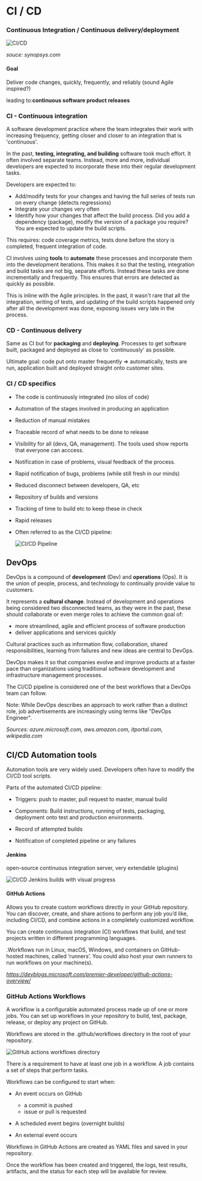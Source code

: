 # CI / CD



### Continuous Integration / Continuous delivery/deployment



![CI/CD](./Images/cicd_1.svg)

*souce: synopsys.com*



#### Goal

Deliver code changes, quickly, frequently, and reliably (sound Agile inspired?)

leading to:**continuous software product releases**



### CI - Continuous integration

A software development practice where the team integrates their work with increasing frequency, getting closer and closer to an integration that is 'continuous'.

In the past, **testing, integrating, and building** software took much effort. It often involved separate teams.  Instead, more and more, individual developers are expected to incorporate these into their regular development tasks. 

Developers are expected to:

- Add/modify tests for your changes and having the full series of tests run on every change (detects regressions)
- Integrate your changes very often
- Identify how your changes that affect the build process. Did you add a dependency (package), modify the version of a package you require? You are expected to update the build scripts.


This requires: code coverage metrics, tests done before the story is completed, frequent integration of code.

CI involves using **tools** to **automate** these processes and incorporate them into the development iterations. This makes it so that the testing, integration and build tasks are not big, separate efforts. Instead these tasks are done incrementally and frequently. This ensures that errors are detected as quickly as possible.

This is inline with the Agile principles. In the past, it wasn't rare that all the integration, writing of tests, and updating of the build scripts happened only after all the development was done, exposing issues very late in the process.



### CD - Continuous delivery

Same as CI but for **packaging** and **deploying**. Processes to get software built, packaged and deployed as close to 'continuously' as possible.

Ultimate goal: code put onto master frequently => automatically, tests are run, application built and deployed straight onto customer sites.  



### CI / CD specifics

- The code is continuously integrated (no silos of code)

- Automation of the stages involved in producing an application

- Reduction of manual mistakes

- Traceable record of what needs to be done to release

- Visibility for all (devs, QA, management). The tools used show reports that everyone can acccess.

- Notification in case of problems, visual feedback of the process.

- Rapid notification of bugs, problems (while still fresh in our minds)

- Reduced disconnect between developers, QA, etc

- Repository of builds and versions

- Tracking of time to build etc to keep these in check

- Rapid releases

- Often referred to as the CI/CD pipeline:

  ![CI/CD Pipeline](./Images/CI_CD_Pipeline.PNG)

## DevOps

DevOps is a compound of **development** (Dev) and **operations** (Ops).  It is the union of people, process, and technology to continually provide value to customers.

It represents a **cultural change**. Instead of development and operations being considered two disconnected teams, as they were in the past, these should collaborate or even merge roles to achieve the common goal of: 

- more streamlined, agile and efficient process of software production
- deliver applications and services quickly

Cultural practices such as information flow, collaboration, shared responsibilities, learning from failures and new ideas are central to DevOps.

DevOps makes it so that companies evolve and improve products at a faster pace than organizations using traditional software development and infrastructure management processes.

The CI/CD pipeline is considered one of the best workflows that a DevOps team can follow.

Note: While DevOps describes an approach to work rather than a distinct role, job advertisements are increasingly using terms like "DevOps Engineer".

*Sources: azure.microsoft.com, aws.amazon.com, itportal.com, wikipedia.com*



## CI/CD Automation tools

Automation tools are very widely used. Developers often have to modify the CI/CD tool scripts.

Parts of the automated CI/CD pipeline:

- Triggers: push to master, pull request to master, manual build

- Components: Build instructions, running of tests, packaging, deployment onto test and production environments. 

- Record of attempted builds

- Notification of completed pipeline or any failures

  

#### Jenkins 

open-source continuous integration server, very extendable (plugins)

![CI/CD Jenkins builds with visual progress](./Images/CICD_Jenkins.PNG)



#### GitHub Actions

Allows you to create custom workflows directly in your GitHub repository. You can discover, create, and share actions to perform any job you’d like, including CI/CD, and combine actions in a completely customized workflow. 

You can create continuous integration (CI) workflows that build, and test projects written in different programming languages.

.Workflows run in Linux, macOS, Windows, and containers on GitHub-hosted machines, called ‘runners’. You could also host your own runners to run workflows on your machine(s).

*https://devblogs.microsoft.com/premier-developer/github-actions-overview/*



### GitHub Actions Workflows

A workflow is a configurable automated process made up of one or more jobs. You can set up workflows in your repository to build, test, package, release, or deploy any project on GitHub. 

Workflows are stored in the .github/workflows directory in the root of your repository. 



![GitHub actions workflows directory](./Images/CICD_GitHub_Actions.PNG)



There is a requirement to have at least one job in a workflow. A job contains a set of steps that perform tasks.

Workflows can be configured to start when:

- An event occurs on GitHub

  - a commit is pushed
  - issue or pull is requested

- A scheduled event begins (overnight builds)

- An external event occurs

  

Workflows in GitHub Actions are created as YAML files and saved in your repository. 

Once the workflow has been created and triggered, the logs, test results, artifacts, and the status for each step will be available for review.
